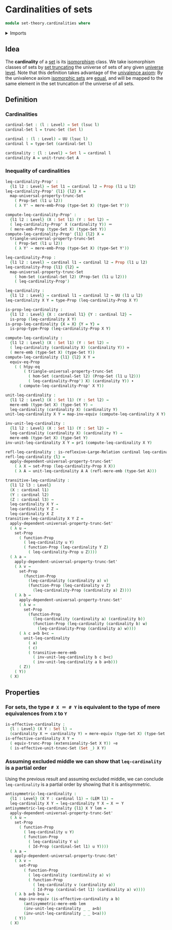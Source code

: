 # Cardinalities of sets

```agda
module set-theory.cardinalities where
```

<details><summary>Imports</summary>

```agda
open import foundation.binary-relations
open import foundation.dependent-pair-types
open import foundation.equivalences
open import foundation.function-extensionality
open import foundation.functoriality-propositional-truncation
open import foundation.identity-types
open import foundation.large-binary-relations
open import foundation.law-of-excluded-middle
open import foundation.mere-embeddings
open import foundation.mere-equivalences
open import foundation.propositional-extensionality
open import foundation.propositions
open import foundation.set-truncations
open import foundation.sets
open import foundation.universe-levels
```

</details>

## Idea

The **cardinality** of a [set](foundation-core.sets.md) is its
[isomorphism](category-theory.isomorphisms-in-categories.md) class. We take
isomorphism classes of sets by [set truncating](foundation.set-truncations.md)
the universe of sets of any given
[universe level](foundation.universe-levels.md). Note that this definition takes
advantage of the [univalence axiom](foundation.univalence.md): By the univalence
axiom [isomorphic sets](foundation.isomorphisms-of-sets.md) are
[equal](foundation-core.identity-types.md), and will be mapped to the same
element in the set truncation of the universe of all sets.

## Definition

### Cardinalities

```agda
cardinal-Set : (l : Level) → Set (lsuc l)
cardinal-Set l = trunc-Set (Set l)

cardinal : (l : Level) → UU (lsuc l)
cardinal l = type-Set (cardinal-Set l)

cardinality : {l : Level} → Set l → cardinal l
cardinality A = unit-trunc-Set A
```

### Inequality of cardinalities

```agda
leq-cardinality-Prop' :
  {l1 l2 : Level} → Set l1 → cardinal l2 → Prop (l1 ⊔ l2)
leq-cardinality-Prop' {l1} {l2} X =
  map-universal-property-trunc-Set
    ( Prop-Set (l1 ⊔ l2))
    ( λ Y' → mere-emb-Prop (type-Set X) (type-Set Y'))

compute-leq-cardinality-Prop' :
  {l1 l2 : Level} (X : Set l1) (Y : Set l2) →
  ( leq-cardinality-Prop' X (cardinality Y)) ＝
  ( mere-emb-Prop (type-Set X) (type-Set Y))
compute-leq-cardinality-Prop' {l1} {l2} X =
  triangle-universal-property-trunc-Set
    ( Prop-Set (l1 ⊔ l2))
    ( λ Y' → mere-emb-Prop (type-Set X) (type-Set Y'))

leq-cardinality-Prop :
  {l1 l2 : Level} → cardinal l1 → cardinal l2 → Prop (l1 ⊔ l2)
leq-cardinality-Prop {l1} {l2} =
  map-universal-property-trunc-Set
    ( hom-Set (cardinal-Set l2) (Prop-Set (l1 ⊔ l2)))
    ( leq-cardinality-Prop')

leq-cardinality :
  {l1 l2 : Level} → cardinal l1 → cardinal l2 → UU (l1 ⊔ l2)
leq-cardinality X Y = type-Prop (leq-cardinality-Prop X Y)

is-prop-leq-cardinality :
  {l1 l2 : Level} {X : cardinal l1} {Y : cardinal l2} →
  is-prop (leq-cardinality X Y)
is-prop-leq-cardinality {X = X} {Y = Y} =
  is-prop-type-Prop (leq-cardinality-Prop X Y)

compute-leq-cardinality :
  {l1 l2 : Level} (X : Set l1) (Y : Set l2) →
  ( leq-cardinality (cardinality X) (cardinality Y)) ≃
  ( mere-emb (type-Set X) (type-Set Y))
compute-leq-cardinality {l1} {l2} X Y =
  equiv-eq-Prop
    ( ( htpy-eq
        ( triangle-universal-property-trunc-Set
          ( hom-Set (cardinal-Set l2) (Prop-Set (l1 ⊔ l2)))
          ( leq-cardinality-Prop') X) (cardinality Y)) ∙
      ( compute-leq-cardinality-Prop' X Y))

unit-leq-cardinality :
  {l1 l2 : Level} (X : Set l1) (Y : Set l2) →
  mere-emb (type-Set X) (type-Set Y) →
  leq-cardinality (cardinality X) (cardinality Y)
unit-leq-cardinality X Y = map-inv-equiv (compute-leq-cardinality X Y)

inv-unit-leq-cardinality :
  {l1 l2 : Level} (X : Set l1) (Y : Set l2) →
  leq-cardinality (cardinality X) (cardinality Y) →
  mere-emb (type-Set X) (type-Set Y)
inv-unit-leq-cardinality X Y = pr1 (compute-leq-cardinality X Y)

refl-leq-cardinality : is-reflexive-Large-Relation cardinal leq-cardinality
refl-leq-cardinality {l} =
  apply-dependent-universal-property-trunc-Set'
    ( λ X → set-Prop (leq-cardinality-Prop X X))
    ( λ A → unit-leq-cardinality A A (refl-mere-emb (type-Set A)))

transitive-leq-cardinality :
  {l1 l2 l3 : Level}
  (X : cardinal l1)
  (Y : cardinal l2)
  (Z : cardinal l3) →
  leq-cardinality X Y →
  leq-cardinality Y Z →
  leq-cardinality X Z
transitive-leq-cardinality X Y Z =
  apply-dependent-universal-property-trunc-Set'
  ( λ u →
    set-Prop
      ( function-Prop
        ( leq-cardinality u Y)
        ( function-Prop (leq-cardinality Y Z)
          ( leq-cardinality-Prop u Z))))
  ( λ a →
    apply-dependent-universal-property-trunc-Set'
    ( λ v →
      set-Prop
        (function-Prop
          (leq-cardinality (cardinality a) v)
          (function-Prop (leq-cardinality v Z)
            (leq-cardinality-Prop (cardinality a) Z))))
    ( λ b →
      apply-dependent-universal-property-trunc-Set'
      ( λ w →
        set-Prop
          (function-Prop
            (leq-cardinality (cardinality a) (cardinality b))
            (function-Prop (leq-cardinality (cardinality b) w)
              (leq-cardinality-Prop (cardinality a) w))))
      ( λ c a<b b<c →
        unit-leq-cardinality
          ( a)
          ( c)
          ( transitive-mere-emb
            ( inv-unit-leq-cardinality b c b<c)
            ( inv-unit-leq-cardinality a b a<b)))
      ( Z))
    ( Y))
  ( X)
```

## Properties

### For sets, the type `# X ＝ # Y` is equivalent to the type of mere equivalences from `X` to `Y`

```agda
is-effective-cardinality :
  {l : Level} (X Y : Set l) →
  (cardinality X ＝ cardinality Y) ≃ mere-equiv (type-Set X) (type-Set Y)
is-effective-cardinality X Y =
  ( equiv-trunc-Prop (extensionality-Set X Y)) ∘e
  ( is-effective-unit-trunc-Set (Set _) X Y)
```

### Assuming excluded middle we can show that `leq-cardinality` is a partial order

Using the previous result and assuming excluded middle, we can conclude
`leq-cardinality` is a partial order by showing that it is antisymmetric.

```agda
antisymmetric-leq-cardinality :
  {l1 : Level} (X Y : cardinal l1) → (LEM l1) →
  leq-cardinality X Y → leq-cardinality Y X → X ＝ Y
antisymmetric-leq-cardinality {l1} X Y lem =
  apply-dependent-universal-property-trunc-Set'
  ( λ u →
    set-Prop
      ( function-Prop
        ( leq-cardinality u Y)
        ( function-Prop
          ( leq-cardinality Y u)
          ( Id-Prop (cardinal-Set l1) u Y))))
  ( λ a →
    apply-dependent-universal-property-trunc-Set'
    ( λ v →
      set-Prop
        ( function-Prop
          ( leq-cardinality (cardinality a) v)
          ( function-Prop
            ( leq-cardinality v (cardinality a))
            ( Id-Prop (cardinal-Set l1) (cardinality a) v))))
    ( λ b a<b b<a →
      map-inv-equiv (is-effective-cardinality a b)
        (antisymmetric-mere-emb lem
        (inv-unit-leq-cardinality _ _ a<b)
        (inv-unit-leq-cardinality _ _ b<a)))
    ( Y))
  ( X)
```
